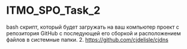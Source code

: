 # ITMO_SPO_Task_2
bash скрипт, который будет загружать на ваш компьютер проект с репозитория GitHub с последующей его сборкой и расположением файлов в системные папки. 
2.	https://github.com/cjdelisle/cjdns 

